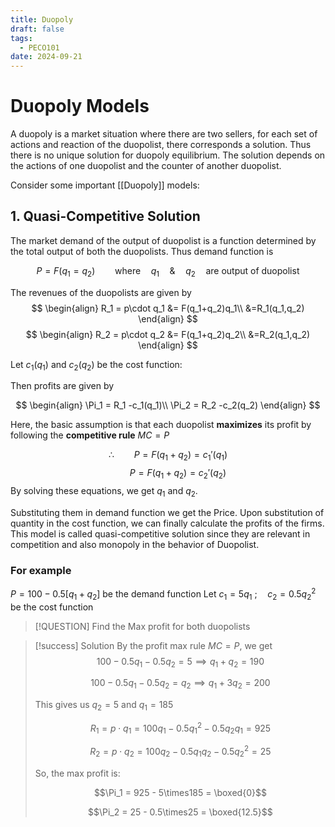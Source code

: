 ```yaml
---
title: Duopoly
draft: false
tags:
  - PECO101
date: 2024-09-21
---
```

# Duopoly Models


A duopoly is a market situation where there are two sellers, for each set of actions and reaction of the duopolist, there corresponds a solution. Thus there is no unique solution for duopoly equilibrium.  The solution depends on the actions of one duopolist and the counter of another duopolist.

Consider some important [[Duopoly]] models:

## 1. Quasi-Competitive Solution

The market demand of the output of duopolist is a function determined by the total output of both the duopolists. Thus demand function is

$$
P = F(q_1 = q_2)\qquad\textrm{where}\quad q_1\quad \& \quad q_2 \quad \textrm{are output of duopolist}
$$

The revenues of the duopolists are given by
$$
\begin{align}
R_1 = p\cdot q_1 &= F(q_1+q_2)q_1\\
&=R_1(q_1,q_2)
\end{align}
$$
$$
\begin{align}
R_2 = p\cdot q_2 &= F(q_1+q_2)q_2\\
&=R_2(q_1,q_2)
\end{align}
$$

Let $c_1(q_1)$ and $c_2(q_2)$ be the cost function:

Then profits are given by

$$
\begin{align}
\Pi_1 = R_1 -c_1(q_1)\\
\Pi_2 = R_2 -c_2(q_2)
\end{align}
$$

Here, the basic assumption is that each duopolist **maximizes** its profit by following the **competitive rule** $MC =P$

$$
\therefore\qquad P=F(q_1+q_2)=c_1'(q_1)
$$
$$
\qquad P=F(q_1+q_2)=c_2'(q_2)
$$
By solving these equations, we get $q_1$ and $q_2$.

Substituting them in demand function we get the Price. Upon substitution of quantity in the cost function, we can finally calculate the profits of the firms. This model is called quasi-competitive solution since they are relevant in competition and also monopoly in the behavior of Duopolist.

### For example

$P = 100 - 0.5[q_1 + q_2]$ be the demand function
Let $c_1 = 5q_1$ ;$\quad c_2 = 0.5q_2^2$ be the cost function


> [!QUESTION] Find the Max profit for both duopolists

> [!success] Solution
> By the profit max rule $MC = P$, we get
> $$
> 100 - 0.5q_1 - 0.5q_2 = 5 \implies q_1 + q_2 = 190
> $$
> 
> $$
> 100 - 0.5q_1 - 0.5q_2 = q_2 \implies q_1 + 3q_2 = 200
> $$
> 
> This gives us $q_2 = 5$ and $q_1 = 185$
> 
>  $$ R_1 = p\cdot q_1 = 100q_1 - 0.5 q_1^2 - 0.5q_2q_1 = 925 $$
>  
>  $$ R_2 = p\cdot q_2 = 100q_2 - 0.5 q_1q_2 - 0.5q_2^2 = 25$$
>  
>  So, the max profit is:
>  
>  $$\Pi_1 = 925 - 5\times185 = \boxed{0}$$
>  
>  $$\Pi_2 = 25 - 0.5\times25 = \boxed{12.5}$$



